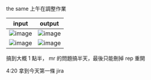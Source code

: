 the same  上午在調整作業

|input|output|
|-------|-------|
|![image](/uploads/46042c1a89d4c36b9ef0cd6cfa6bfce9/image.png)|![image](/uploads/da01b6f375f4e90b009a9669a6de6670/image.png)|
|![image](/uploads/a4e5230b98ac5aa3d787e9b0ef07bf6d/image.png)|![image](/uploads/bc803bc2d10c147557b483098ecf4620/image.png)|

搞到大概 1 點半， mr 的問題搞半天，最後只能刪掉 rep 重開

4:20 拿到今天第一條 jira
